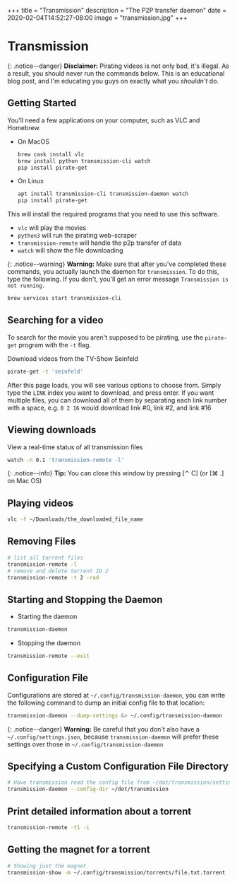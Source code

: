 +++
title = "Transmission"
description = "The P2P transfer daemon"
date = 2020-02-04T14:52:27-08:00
image = "transmission.jpg"
+++

# Transmission

{: .notice--danger}
**Disclaimer:** Pirating videos is not only bad, it's illegal. As a result, you should never run the commands below. This is an educational blog post, and I'm educating you guys on exactly what you *shouldn't* do.

## Getting Started

You'll need a few applications on your computer, such as VLC and Homebrew.

* On MacOS

  ```sh
  brew cask install vlc
  brew install python transmission-cli watch
  pip install pirate-get
  ```

* On Linux

  ```sh
  apt install transmission-cli transmission-daemon watch
  pip install pirate-get
  ```


This will install the required programs that you need to use this software.
* `vlc` will play the movies
* `python3` will run the pirating web-scraper
* `transmission-remote` will handle the p2p transfer of data
* `watch` will show the file downloading

{: .notice--warning}
**Warning:** Make sure that after you've completed these commands, you actually launch the daemon for `transmission`. To do this, type the following. If you don't, you'll get an error message `Transmission is not running.`

```sh
brew services start transmission-cli
```

## Searching for a video

To search for the movie you aren't supposed to be pirating, use the `pirate-get` program with the `-t` flag.

Download videos from the TV-Show Seinfeld

```sh
pirate-get -t 'seinfeld'
```

After this page loads, you will see various options to choose from. Simply type the `LINK` index you want to download, and press enter. If you want multiple files, you can download all of them by separating each link number with a space, e.g. `0 2 16` would download link \#0, link \#2, and link \#16


## Viewing downloads

View a real-time status of all transmission files

```sh
watch -n 0.1 'transmission-remote -l'
```

{: .notice--info}
**Tip:** You can close this window by pressing [⌃ C] (or [⌘ .] on Mac OS)

## Playing videos

```sh
vlc -f ~/Downloads/the_downloaded_file_name
```

## Removing Files

```sh
# list all torrent files
transmission-remote -l
# remove and delete torrent ID 2
transmission-remote -t 2 -rad
```

## Starting and Stopping the Daemon

* Starting the daemon

```sh
transmission-daemon
```

* Stopping the daemon

```sh
transmission-remote --exit
```

## Configuration File

Configurations are stored at `~/.config/transmission-daemon`, you can write the following command to dump an initial config file to that location:

```sh
transmission-daemon --dump-settings &> ~/.config/transmission-daemon
```

{: .notice--danger}
**Warning:** Be careful that you don't also have a `~/.config/settings.json`, because `transmission-daemon` will prefer these settings over those in `~/.config/transmission-daemon`

## Specifying a Custom Configuration File Directory

```sh
# Have transmission read the config file from ~/dot/transmission/settings.json
transmission-daemon --config-dir ~/dot/transmission
```

## Print detailed information about a torrent

```sh
transmission-remote -t1 -i
```

## Getting the magnet for a torrent

```sh
# Showing just the magnet
transmission-show -m ~/.config/transmission/torrents/file.txt.torrent
```
